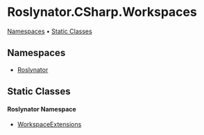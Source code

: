 # Roslynator\.CSharp\.Workspaces

[Namespaces](#namespaces) &#x2022; [Static Classes](#static-classes)

## Namespaces

* [Roslynator](../../docs/api/Roslynator/README.md)

## Static Classes

#### Roslynator Namespace

* [WorkspaceExtensions](../../docs/api/Roslynator/WorkspaceExtensions/README.md)
